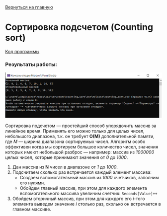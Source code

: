 [Вернуться на главную](../README.md)

# Сортировка подсчетом (Counting sort)

[Код программы](main.cpp)

### Результаты работы:
![Пример выполнения](images/result.png)

Сортировка подсчетом — простейший способ упорядочить массив за линейное время. Применять его можно только для целых чисел, небольшого диапазона, т.к. он требует **O(M)** дополнительной памяти, где *M* — ширина диапазона сортируемых чисел. Алгоритм особо эффективен когда мы сортируем большое количество чисел, значения которых имеют небольшой разброс — например: массив из _1000000_ целых чисел, которые принимают значения от _0_ до _1000_.

1. Дан массив из **N** чисел в диапазоне от _1_ до _1000_.
2. Подсчитаем сколько раз встречается каждый элемент массива:
    * Создаем вспомогательный массив из _1000_ счетчиков, заполним его нулями.
    * Обойдем главный массив, при этом для каждого элемента вспомогательного массива увеличим счетчик: ```Seconds[Value]++```
3. Обойдем вторичный массив, при этом для каждого его *i*-того элемента выведем значение _i_ столько раз, сколько он встречается в главном массиве.
